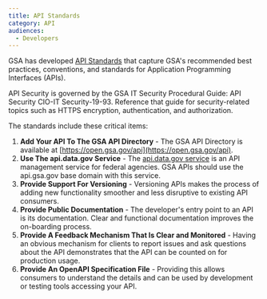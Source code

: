 ```yaml
---
title: API Standards
category: API
audiences:
  - Developers
---
```


GSA has developed [API Standards](https://github.com/GSA/api-standards) that capture GSA's recommended best practices, conventions, and standards for Application Programming Interfaces (APIs).

API Security is governed by the GSA IT Security Procedural Guide: API Security CIO-IT Security-19-93. Reference that guide for security-related topics such as HTTPS encryption, authentication, and authorization.

The standards include these critical items:

1. **Add Your API To The GSA API Directory** - The GSA API Directory is available at [https://open.gsa.gov/api](https://open.gsa.gov/api). 
2. **Use The api.data.gov Service** - The [api.data.gov service](https://api.data.gov/about/) is an API management service for federal agencies. GSA APIs should use the api.gsa.gov base domain with this service.
3. **Provide Support For Versioning** - Versioning APIs makes the process of adding new functionality smoother and less disruptive to existing API consumers.
4. **Provide Public Documentation** - The developer's entry point to an API is its documentation. Clear and functional documentation improves the on-boarding process. 
5. **Provide A Feedback Mechanism That Is Clear and Monitored** - Having an obvious mechanism for clients to report issues and ask questions about the API demonstrates that the API can be counted on for production usage. 
6. **Provide An OpenAPI Specification File** - Providing this allows consumers to understand the details and can be used by development or testing tools accessing your API.